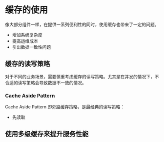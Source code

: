 # 缓存的使用

像大部分组件一样，在提供一系列便利性的同时，使用缓存也带来了一定的问题。

- 增加系统复杂度
- 提高运维成本
- 引出数据一致性问题

## 缓存的读写策略

对于不同的业务场景，需要慎重考虑缓存的读写策略。尤其是在并发的情况下，不合适的读写策略会导致数据不一致的情况。

### Cache Aside Pattern

Cache Aside Pattern 即旁路缓存策略，是最经典的读写策略：

- 先读取

## 使用多级缓存来提升服务性能